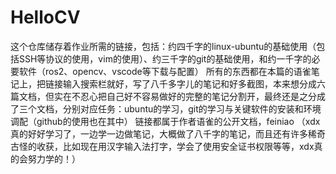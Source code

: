# HelloCV
这个仓库储存着作业所需的链接，包括：约四千字的linux-ubuntu的基础使用（包括SSH等协议的使用，vim的使用）、约三千字的git的基础使用，和约一千字的必要软件（ros2、opencv、vscode等下载与配置）
所有的东西都在本篇的语雀笔记上，把链接输入搜索栏就好，写了八千多字儿的笔记和好多截图，本来想分成六篇文档，但实在不忍心把自己好不容易做好的完整的笔记分割开，最终还是之分成了三个文档，分别对应任务：ubuntu的学习，git的学习与关键软件的安装和环境调配（github的使用也在其中）
链接都属于作者语雀的公开文档，feiniao
（xdx真的好好学习了，一边学一边做笔记，大概做了八千字的笔记，而且还有许多稀奇古怪的收获，比如现在用汉字输入法打字，学会了使用安全证书权限等等，xdx真的会努力学的！）
